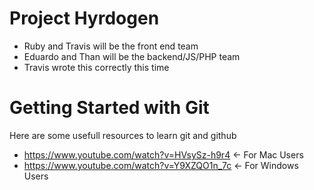 # Project Hyrdogen 

* Ruby and Travis will be the front end team
* Eduardo and Than will be the backend/JS/PHP team
* Travis wrote this correctly this time 


# Getting Started with Git 
Here are some usefull resources to learn git and github 
* https://www.youtube.com/watch?v=HVsySz-h9r4  <- For Mac Users 
* https://www.youtube.com/watch?v=Y9XZQO1n_7c <- For Windows Users
